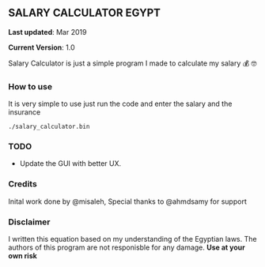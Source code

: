## SALARY CALCULATOR EGYPT 
**Last updated**: Mar 2019

**Current Version**: 1.0

Salary Calculator is just a simple program I made to calculate my salary :moneybag: :nerd_face:

### How to use
It is very simple to use just run the code and enter the salary and the insurance
```
./salary_calculator.bin
```

### TODO
 * Update the GUI with better UX.

### Credits 
Inital work done by @misaleh, Special thanks to @ahmdsamy for support
 
### Disclaimer
I written this equation based on my understanding of the Egyptian laws. The authors of this program are not responisble for any damage. **Use at your own risk**
